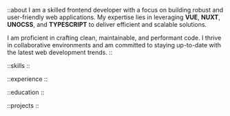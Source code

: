 ::about
I am a skilled frontend developer with a focus on building robust and user-friendly web applications. My expertise lies in leveraging  **VUE**, **NUXT**, **UNOCSS**, and **TYPESCRIPT** to deliver efficient and scalable solutions.

I am proficient in crafting clean, maintainable, and performant code. I thrive in collaborative environments and am committed to staying up-to-date with the latest web development trends.
::

::skills 
::

::experience
::

::education
::

::projects
::
